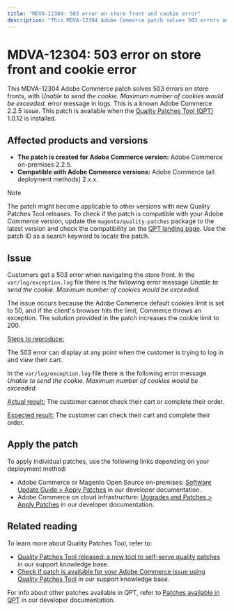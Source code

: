 ```yaml
---
title: "MDVA-12304: 503 error on store front and cookie error"
description: "This MDVA-12304 Adobe Commerce patch solves 503 errors on store fronts, with *Unable to send the cookie. Maximum number of cookies would be exceeded.* error message in logs. This is a known Adobe Commerce 2.2.5 issue. This patch is available when the [Quality Patches Tool (QPT)](https://support.magento.com/hc/en-us/articles/360047139492) 1.0.12 is installed."
---
```


# MDVA-12304: 503 error on store front and cookie error

This MDVA-12304 Adobe Commerce patch solves 503 errors on store fronts, with *Unable to send the cookie. Maximum number of cookies would be exceeded.* error message in logs. This is a known Adobe Commerce 2.2.5 issue. This patch is available when the [Quality Patches Tool (QPT)](https://support.magento.com/hc/en-us/articles/360047139492) 1.0.12 is installed.

## Affected products and versions

* **The patch is created for Adobe Commerce version:** Adobe Commerce on-premises 2.2.5.
* **Compatible with Adobe Commerce versions:** Adobe Commerce (all deployment methods) 2.x.x.

>[!NOTE]
>
>The patch might become applicable to other versions with new Quality Patches Tool releases. To check if the patch is compatible with your Adobe Commerce version, update the `magento/quality-patches` package to the latest version and check the compatibility on the [QPT landing page](https://devdocs.magento.com/quality-patches/tool.html#patch-grid). Use the patch ID as a search keyword to locate the patch.

## Issue

Customers get a 503 error when navigating the store front. In the `var/log/exception.log` file there is the following error message *Unable to send the cookie. Maximum number of cookies would be exceeded.*

The issue occurs because the Adobe Commerce default cookies limit is set to 50, and if the client's browser hits the limit, Commerce throws an exception. The solution provided in the patch increases the cookie limit to 200.

 <u>Steps to reproduce:</u>

The 503 error can display at any point when the customer is trying to log in and view their cart.

In the `var/log/exception.log` file there is the following error message *Unable to send the cookie. Maximum number of cookies would be exceeded.*

 <u>Actual result:</u> The customer cannot check their cart or complete their order.

 <u>Expected result:</u> The customer can check their cart and complete their order.

## Apply the patch

To apply individual patches, use the following links depending on your deployment method:

* Adobe Commerce or Magento Open Source on-premises: [Software Update Guide > Apply Patches](https://devdocs.magento.com/guides/v2.4/comp-mgr/patching/mqp.html) in our developer documentation.
* Adobe Commerce on cloud infrastructure: [Upgrades and Patches > Apply Patches](https://devdocs.magento.com/cloud/project/project-patch.html) in our developer documentation.


## Related reading

To learn more about Quality Patches Tool, refer to:

* [Quality Patches Tool released: a new tool to self-serve quality patches](https://support.magento.com/hc/en-us/articles/360047139492) in our support knowledge base.
* [Check if patch is available for your Adobe Commerce issue using Quality Patches Tool](https://support.magento.com/hc/en-us/articles/360047125252) in our support knowledge base.

For info about other patches available in QPT, refer to [Patches available in QPT](https://devdocs.magento.com/quality-patches/tool.html#patch-grid) in our developer documentation. 

